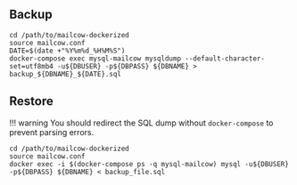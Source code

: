## Backup

```
cd /path/to/mailcow-dockerized
source mailcow.conf
DATE=$(date +"%Y%m%d_%H%M%S")
docker-compose exec mysql-mailcow mysqldump --default-character-set=utf8mb4 -u${DBUSER} -p${DBPASS} ${DBNAME} > backup_${DBNAME}_${DATE}.sql
```

## Restore

!!! warning
    You should redirect the SQL dump without `docker-compose` to prevent parsing errors.

```
cd /path/to/mailcow-dockerized
source mailcow.conf
docker exec -i $(docker-compose ps -q mysql-mailcow) mysql -u${DBUSER} -p${DBPASS} ${DBNAME} < backup_file.sql
```
